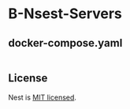 # B-Nsest-Servers


## docker-compose.yaml

```yaml


```


## License

Nest is [MIT licensed](https://github.com/nestjs/nest/blob/master/LICENSE).
